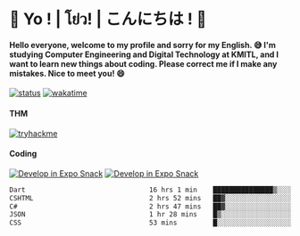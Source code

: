 # 👋 Yo ! | โย่ว! | こんにちは ! 👋

<h4>Hello everyone, welcome to my profile and sorry for my English. 😅
I'm studying Computer Engineering and Digital Technology at KMITL, and I want to learn new things about coding. Please correct me if I make any mistakes. Nice to meet you! 😄</h4>

[![status](https://img.shields.io/badge/Freelance-Unavailable-red)](https://whyzotee.vercel.app)
[![wakatime](https://wakatime.com/badge/user/3ff4daa0-dc37-4cca-9446-11cce239b396.svg)](https://wakatime.com/@3ff4daa0-dc37-4cca-9446-11cce239b396)

#### THM
[![tryhackme](https://tryhackme-badges.s3.amazonaws.com/whyzotee.png)](https://tryhackme.com/p/whyzotee)

#### Coding
[![Develop in Expo Snack](https://img.shields.io/badge/Flutter-119EFF.svg?style=for-the-badge&logo=flutter&labelColor=FFF&logoColor=119EFF)](https://flutter.dev/)
[![Develop in Expo Snack](https://img.shields.io/badge/Expo-000.svg?style=for-the-badge&logo=EXPO&labelColor=FFF&logoColor=000)](https://expo.dev/)

<!--START_SECTION:waka-->

```txt
Dart                               16 hrs 1 min    ███████████████▒░░░░░░░░░   61.69 %
CSHTML                             2 hrs 52 mins   ██▓░░░░░░░░░░░░░░░░░░░░░░   11.06 %
C#                                 2 hrs 47 mins   ██▓░░░░░░░░░░░░░░░░░░░░░░   10.74 %
JSON                               1 hr 28 mins    █▒░░░░░░░░░░░░░░░░░░░░░░░   05.66 %
CSS                                53 mins         █░░░░░░░░░░░░░░░░░░░░░░░░   03.43 %
```

<!--END_SECTION:waka-->
